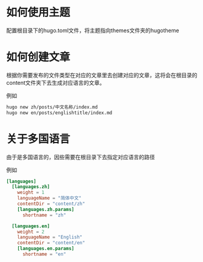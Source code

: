 # 如何使用主题

配置根目录下的hugo.toml文件，将主题指向themes文件夹的hugotheme

# 如何创建文章

根据你需要发布的文件类型在对应的文章里去创建对应的文章，这将会在根目录的content文件夹下去生成对应语言的文章。

例如
```bash
hugo new zh/posts/中文名称/index.md
hugo new en/posts/englishtitle/index.md
```

# 关于多国语言

由于是多国语言的，因些需要在根目录下去指定对应语言的路径

例如
```toml
[languages]
  [languages.zh]
    weight = 1
    languageName = "简体中文"
    contentDir = "content/zh"
    [languages.zh.params]
      shortname = "zh"

  [languages.en]
    weight = 2
    languageName = "English"
    contentDir = "content/en"
    [languages.en.params]
      shortname = "en"
```